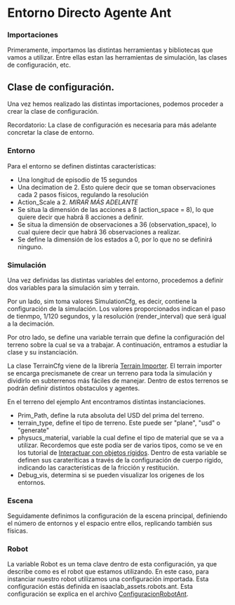 # Entorno Directo Agente Ant

### Importaciones

Primeramente, importamos las distintas herramientas y bibliotecas que vamos a utilizar. Entre ellas estan las herramientas de simulación, las clases de configuración, etc.

## Clase de configuración.

Una vez hemos realizado las distintas importaciones, podemos proceder a crear la clase de configuración.

Recordatorio: La clase de configuración es necesaria para más adelante concretar la clase de entorno.

### Entorno
Para el entorno se definen distintas características:
- Una longitud de episodio de 15 segundos
- Una decimation de 2. Esto quiere decir que se toman observaciones cada 2 pasos físicos, regulando la resolución
- Action_Scale a 2. *MIRAR MÁS ADELANTE*
- Se situa la dimensión de las acciones a 8 (action_space = 8), lo que quiere decir que habrá 8 acciones a definir.
- Se situa la dimensión de observaciones a 36 (observation_space), lo cual quiere decir que habrá 36 observaciones a realizar.
- Se define la dimensión de los estados a 0, por lo que no se definirá ninguno.

### Simulación

Una vez definidas las distintas variables del entorno, procedemos a definir dos variables para la simulación sim y terrain.

Por un lado, sim toma valores SimulationCfg, es decir, contiene la configuración de la simulación. Los valores proporcionados indican el paso de tienmpo, 1/120 segundos,  y la resolución (render_interval) que será igual a la decimación.

Por otro lado, se define una variable terrain que define la configuración del terreno sobre la cual se va a trabajar. A continuación, entramos a estudiar la clase y su instanciación.

La clase TerrainCfg viene de la librería [Terrain Importer](https://isaac-sim.github.io/IsaacLab/main/source/api/lab/isaaclab.terrains.html#). El terrain importer se encarga precismanete de crear un terreno para toda la simulación y dividirlo en subterrenos más fáciles de manejar. Dentro de estos terrenos se podrán definir distintos obstaculos y agentes.

En el terreno del ejemplo Ant encontramos distintas instanciaciones. 
- Prim_Path, define la ruta absoluta del USD del prima del terreno.
- terrain_type, define el tipo de terreno. Este puede ser "plane", "usd" o "generate"
- physucs_material, variable la cual define el tipo de material que se va a utilizar. Recordemos que este podía ser de varios tipos, como se ve en los tutorial de [Interactuar con objetos rígidos](TutorialesIsaaclab/T01_InteractuarObjetoRigido.md). Dentro de esta variable se definen sus carateríticas a través de la configuración de cuerpo rígido, indicando las características de la fricción y restitución.
- Debug_vis, determina si se pueden visualizar los origenes de los entornos.

### Escena

Seguidamente definimos la configuración de la escena principal, definiendo el número de entornos y el espacio entre ellos, replicando también sus físicas.

### Robot

La variable Robot es un tema clave dentro de esta configuración, ya que describe como es el robot que estamos utilizando. En este caso, para instanciar nuestro robot utilizamos una configuración importada. Esta configuración estás definida en isaaclab_assets.robots.ant. Esta configuración se explica en el archivo [ConfiguracionRobotAnt](AgenteAnt/ConfiguracionRobotAnt.md).

